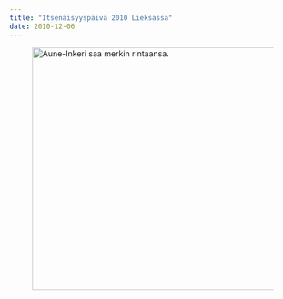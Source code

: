 ```yaml
---
title: "Itsenäisyyspäivä 2010 Lieksassa"
date: 2010-12-06
---
```


<figure>
	<img src="../../img/2009/02/IMG_2533.jpg" alt="Aune-Inkeri saa merkin rintaansa." width="640" height="427">
</figure>
